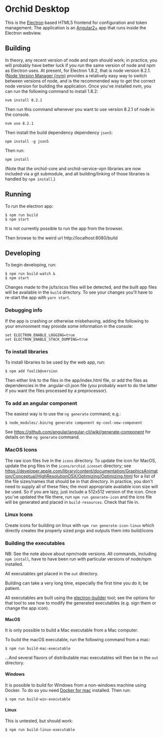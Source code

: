 # Orchid Desktop

This is the [Electron](https://electron.atom.io/) based HTML5 frontend for configuration and token management. The application is an [Angular2+](https://angular.io/) app that runs inside the Electron webview.

## Building

In theory, any recent version of node and npm should work; in practice, you will probably have better luck if you run the same version of node and npm as Electron uses. At present, for Electron 1.8.2, that is node version 8.2.1. ([Node Version Manager (nvm)](https://github.com/creationix/nvm) provides a relatively easy way to switch between versions of node, and is the recommended way to get the correct node version for building the application. Once you've installed nvm, you can run the following command to install 1.8.2:

    nvm install 8.2.1

Then run this command whenever you want to use version 8.2.1 of node in the console.

    nvm use 8.2.1

Then install the build dependency dependency `json5`:

    npm install -g json5

Then run:

    npm install

(Note that the orchid-core and orchid-service-vpn libraries are now included via a git submodule, and all building/linking of those libraries is handled by `npm install`.)

## Running

To run the electron app:

    $ npm run build
    $ npm start

It is not currently possible to run the app from the browser.

Then browse to the weird url http://localhost:8080/build

## Developing

To begin developing, run:

    $ npm run build-watch &
    $ npm start

Changes made to the js/ts/scss files will be detected, and the built app files will be available in the `build` directory. To see your changes you'll have to re-start the app with `yarn start`.

### Debugging info

If the app is crashing or otherwise misbehaving, adding the following to your environment may provide some information in the console:

    set ELECTRON_ENABLE_LOGGING=true
    set ELECTRON_ENABLE_STACK_DUMPING=true

### To install libraries

To install libraries to be used by the web app, run:

    $ npm add foolib@version

Then either link to the files in the app/index.html file, or add the files as dependencies in the .angular-cli.json file (you probably want to do the latter if you want the files processed by a preprocessor).

### To add an angular component

The easiest way is to use the `ng generate` command; e.g.:

    $ node_modules/.bin/ng generate component my-cool-new-component

See https://github.com/angular/angular-cli/wiki/generate-component for details on the `ng generate` command.

### MacOS Icons

The raw icon files live in the `icons` directory. To update the icon for MacOS, update the png files in the `icons/orchid.iconset` directory; see https://developer.apple.com/library/content/documentation/GraphicsAnimation/Conceptual/HighResolutionOSX/Optimizing/Optimizing.html for a list of the file sizes/names that should be in that directory. In practice, you don't need to supply all of these files; the most appropriate available icon size will be used. So if you are lazy, just include a 512x512 version of the icon. Once you've updated the file there, run `npm run generate-icon` and the icns file will be generated and placed in `build-resources`. Check that file in.


### Linux Icons

Create icons for building on linux with `npm run generate-icon-linux` which directly creates the properly sized pngs and outputs them into build/icons


### Building the executables

NB: See the note above about npm/node versions. All commands, including `npm install`, have to have been run with particular versions of node/npm installed.

All executables get placed in the `out` directory.

Building can take a very long time, especially the first time you do it; be patient.

All executables are built using the [electron-builder](https://www.electron.build/) tool; see the options for that tool to see how to modify the generated executables (e.g. sign them or change the app icon).

#### MacOS

It is only possible to build a Mac executable from a Mac computer.

To build the macOS executable, run the following command from a mac:

    $ npm run build-mac-executable

...And several flavors of distributable mac executables will then be in the `out` directory.

#### Windows

It is possible to build for Windows from a non-windows machine using Docker. To do so you need [Docker for mac](https://docs.docker.com/docker-for-mac/) installed. Then run:

    $ npm run build-win-executable

#### Linux

This is untested, but should work:

    $ npm run build-linux-executable
